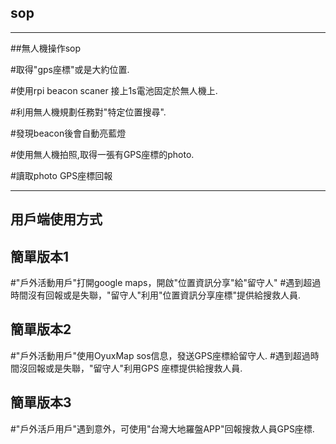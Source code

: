 ## sop

---

##無人機操作sop

#取得"gps座標"或是大約位置.

#使用rpi beacon scaner 接上1s電池固定於無人機上.

#利用無人機規劃任務對"特定位置搜尋".

#發現beacon後會自動亮藍燈

#使用無人機拍照,取得一張有GPS座標的photo.

#讀取photo GPS座標回報


---

## 用戶端使用方式

## 簡單版本1
#"戶外活動用戶"打開google  maps，開啟"位置資訊分享"給"留守人"
#遇到超過時間沒有回報或是失聯，"留守人"利用"位置資訊分享座標"提供給搜救人員.

## 簡單版本2
#"戶外活動用戶"使用OyuxMap sos信息，發送GPS座標給留守人.
#遇到超過時間沒回報或是失聯，"留守人"利用GPS 座標提供給搜救人員.

## 簡單版本3
#"戶外活戶用戶"遇到意外，可使用"台灣大地羅盤APP"回報搜救人員GPS座標.
